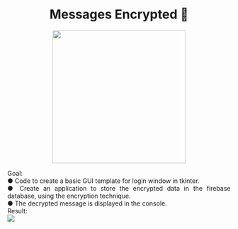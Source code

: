 <h1 align="center"> Messages Encrypted 🔐</h1>

<p align="center">
<img src="https://user-images.githubusercontent.com/100588945/164551833-a3642093-3f31-4128-8cfd-30e6b1b3c611.gif" width="300">
</p>

<p align="justify">
Goal:</br>
  ● Code to create a basic GUI template for login window in tkinter.</br>
  ● Create an application to store the encrypted data in the firebase database, using the encryption technique.</br>
  ● The decrypted message is displayed in the console.
  </br>
Result:</br>
<img src="https://user-images.githubusercontent.com/100588945/164551976-f7b5538d-7159-4a15-bbbc-db67b05005c8.png">
</p>
